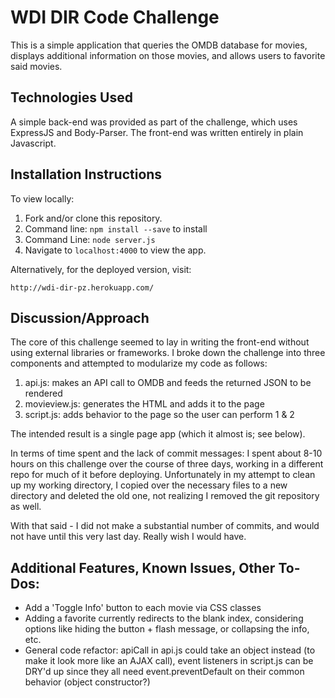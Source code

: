 # WDI DIR Code Challenge

This is a simple application that queries the OMDB database for movies, displays
additional information on those movies, and allows users to favorite said movies.

## Technologies Used

A simple back-end was provided as part of the challenge, which uses ExpressJS and
Body-Parser. The front-end was written entirely in plain Javascript.

## Installation Instructions

To view locally:

1. Fork and/or clone this repository.
2. Command line: `npm install --save` to install
3. Command Line: `node server.js`
4. Navigate to `localhost:4000` to view the app.

Alternatively, for the deployed version, visit:
```
http://wdi-dir-pz.herokuapp.com/
```

## Discussion/Approach

The core of this challenge seemed to lay in writing the front-end without using
external libraries or frameworks. I broke down the challenge into three components
and attempted to modularize my code as follows:

1. api.js: makes an API call to OMDB and feeds the returned JSON to be rendered
2. movieview.js: generates the HTML and adds it to the page
3. script.js: adds behavior to the page so the user can perform 1 & 2

The intended result is a single page app (which it almost is; see below).

In terms of time spent and the lack of commit messages: I spent about 8-10 hours
on this challenge over the course of three days, working in a different repo for
much of it before deploying. Unfortunately in my attempt to clean up my working
directory, I copied over the necessary files to a new directory and deleted the
old one, not realizing I removed the git repository as well.

With that said - I did not make a substantial number of commits, and would not
have until this very last day. Really wish I would have.

## Additional Features, Known Issues, Other To-Dos:
* Add a 'Toggle Info' button to each movie via CSS classes
* Adding a favorite currently redirects to the blank index, considering options
  like hiding the button + flash message, or collapsing the info, etc.
* General code refactor: apiCall in api.js could take an object instead (to make
  it look more like an AJAX call), event listeners in script.js can be DRY'd up
  since they all need event.preventDefault on their common behavior (object
  constructor?)
